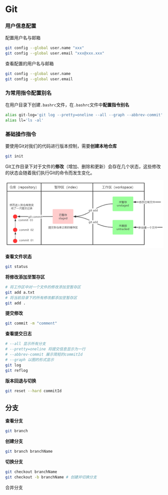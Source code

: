 # Git

### 用户信息配置

配置用户名与邮箱

```bash
git config --global user.name "xxx"
git config --global user.email "xxx@xxx.xxx"
```

查看配置的用户名与邮箱

```bash
git config --global user.name
git config --global user.email
```



### 为常用指令配置别名

在用户目录下创建`.bashrc`文件，在`.bashrc`文件中**配置指令别名**

```bash
alias git-log='git log --pretty=oneline --all --graph --abbrev-commit'
alias ll='ls -al'
```



### 基础操作指令

要使用Git对我们的代码进行版本控制，需要**创建本地仓库**

```bash
git init
```

Git工作目录下对于文件的**修改**（增加、删除和更新）会存在几个状态，这些修改的状态会随着我们执行Git的命令而发生变化。

<img src="./resources/24041601.png" style="zoom:80%;" />

**查看文件状态**

```bash
git status
```

**将修改添加至暂存区**

```bash
# 将工作区中对一个文件的修改添加至暂存区
git add a.txt
# 将当前目录下的所有修改都添加至暂存区
git add .
```

**提交修改**

```bash
git commit -m "comment"
```

**查看提交日志**

```bash
# --all 显示所有分支
# --pretty=oneline 将提交信息显示为一行
# --abbrev-commit 展示简短的commitId
# --graph 以图的形式显示
git log
git reflog
```

**版本回退与切换**

```bash
git reset --hard commitId
```



## 分支

**查看分支**

```bash
git branch
```

**创建分支**

```bash
git branch branchName
```

**切换分支**

```bash
git checkout branchName
git checkout -b branchName # 创建并切换分支
```

合并分支

```bash
```

